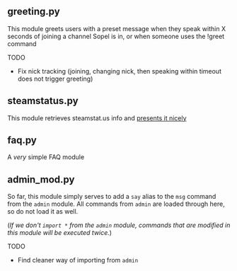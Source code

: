 ## greeting.py ##
This module greets users with a preset message when they speak within X seconds of joining a channel Sopel is in, or when someone uses the !greet command

TODO
* Fix nick tracking (joining, changing nick, then speaking within timeout does not trigger greeting)


## steamstatus.py ##
This module retrieves steamstat.us info and [presents it nicely](https://imgur.com/a/TKnsRLM)


## faq.py ##
A *very* simple FAQ module 


## admin_mod.py ##
So far, this module simply serves to add a `say` alias to the `msg` command from the `admin` module. All commands from `admin` are loaded through here, so do not load it as well. 

(*If we don't `import *` from the `admin` module, commands that are modified in this module will be executed twice.*)

TODO 

* Find cleaner way of importing from `admin`
